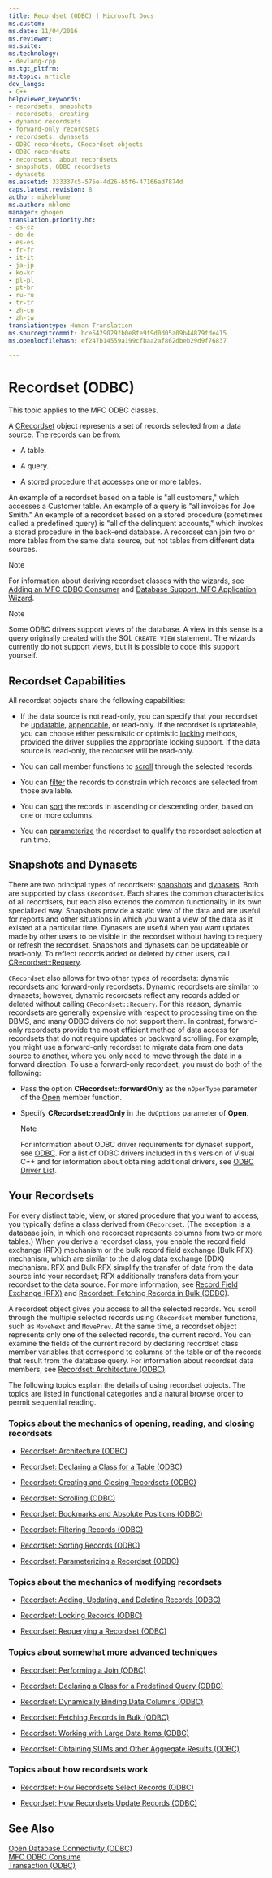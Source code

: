 ```yaml
---
title: Recordset (ODBC) | Microsoft Docs
ms.custom: 
ms.date: 11/04/2016
ms.reviewer: 
ms.suite: 
ms.technology:
- devlang-cpp
ms.tgt_pltfrm: 
ms.topic: article
dev_langs:
- C++
helpviewer_keywords:
- recordsets, snapshots
- recordsets, creating
- dynamic recordsets
- forward-only recordsets
- recordsets, dynasets
- ODBC recordsets, CRecordset objects
- ODBC recordsets
- recordsets, about recordsets
- snapshots, ODBC recordsets
- dynasets
ms.assetid: 333337c5-575e-4d26-b5f6-47166ad7874d
caps.latest.revision: 8
author: mikeblome
ms.author: mblome
manager: ghogen
translation.priority.ht:
- cs-cz
- de-de
- es-es
- fr-fr
- it-it
- ja-jp
- ko-kr
- pl-pl
- pt-br
- ru-ru
- tr-tr
- zh-cn
- zh-tw
translationtype: Human Translation
ms.sourcegitcommit: bce5429029fb0e8fe9f9d0d05a09b44879fde415
ms.openlocfilehash: ef247b14559a199cfbaa2af862dbeb29d9f76837

---
```

# Recordset (ODBC)
This topic applies to the MFC ODBC classes.  
  
 A [CRecordset](../../mfc/reference/crecordset-class.md) object represents a set of records selected from a data source. The records can be from:  
  
-   A table.  
  
-   A query.  
  
-   A stored procedure that accesses one or more tables.  
  
 An example of a recordset based on a table is "all customers," which accesses a Customer table. An example of a query is "all invoices for Joe Smith." An example of a recordset based on a stored procedure (sometimes called a predefined query) is "all of the delinquent accounts," which invokes a stored procedure in the back-end database. A recordset can join two or more tables from the same data source, but not tables from different data sources.  
  
> [!NOTE]
>  For information about deriving recordset classes with the wizards, see [Adding an MFC ODBC Consumer](../../mfc/reference/adding-an-mfc-odbc-consumer.md) and [Database Support, MFC Application Wizard](../../mfc/reference/database-support-mfc-application-wizard.md).  
  
> [!NOTE]
>  Some ODBC drivers support views of the database. A view in this sense is a query originally created with the SQL `CREATE VIEW` statement. The wizards currently do not support views, but it is possible to code this support yourself.  
  
##  <a name="_core_recordset_capabilities"></a> Recordset Capabilities  
 All recordset objects share the following capabilities:  
  
-   If the data source is not read-only, you can specify that your recordset be [updatable](../../data/odbc/recordset-adding-updating-and-deleting-records-odbc.md), [appendable](../../data/odbc/recordset-adding-updating-and-deleting-records-odbc.md), or read-only. If the recordset is updateable, you can choose either pessimistic or optimistic [locking](../../data/odbc/recordset-locking-records-odbc.md) methods, provided the driver supplies the appropriate locking support. If the data source is read-only, the recordset will be read-only.  
  
-   You can call member functions to [scroll](../../data/odbc/recordset-scrolling-odbc.md) through the selected records.  
  
-   You can [filter](../../data/odbc/recordset-filtering-records-odbc.md) the records to constrain which records are selected from those available.  
  
-   You can [sort](../../data/odbc/recordset-sorting-records-odbc.md) the records in ascending or descending order, based on one or more columns.  
  
-   You can [parameterize](../../data/odbc/recordset-parameterizing-a-recordset-odbc.md) the recordset to qualify the recordset selection at run time.  
  
##  <a name="_core_snapshots_and_dynasets"></a> Snapshots and Dynasets  
 There are two principal types of recordsets: [snapshots](../../data/odbc/snapshot.md) and [dynasets](../../data/odbc/dynaset.md). Both are supported by class `CRecordset`. Each shares the common characteristics of all recordsets, but each also extends the common functionality in its own specialized way. Snapshots provide a static view of the data and are useful for reports and other situations in which you want a view of the data as it existed at a particular time. Dynasets are useful when you want updates made by other users to be visible in the recordset without having to requery or refresh the recordset. Snapshots and dynasets can be updateable or read-only. To reflect records added or deleted by other users, call [CRecordset::Requery](../../mfc/reference/crecordset-class.md#crecordset__requery).  
  
 `CRecordset` also allows for two other types of recordsets: dynamic recordsets and forward-only recordsets. Dynamic recordsets are similar to dynasets; however, dynamic recordsets reflect any records added or deleted without calling `CRecordset::Requery`. For this reason, dynamic recordsets are generally expensive with respect to processing time on the DBMS, and many ODBC drivers do not support them. In contrast, forward-only recordsets provide the most efficient method of data access for recordsets that do not require updates or backward scrolling. For example, you might use a forward-only recordset to migrate data from one data source to another, where you only need to move through the data in a forward direction. To use a forward-only recordset, you must do both of the following:  
  
-   Pass the option **CRecordset::forwardOnly** as the `nOpenType` parameter of the [Open](../../mfc/reference/crecordset-class.md#crecordset__open) member function.  
  
-   Specify **CRecordset::readOnly** in the `dwOptions` parameter of **Open**.  
  
    > [!NOTE]
    >  For information about ODBC driver requirements for dynaset support, see [ODBC](../../data/odbc/odbc-basics.md). For a list of ODBC drivers included in this version of Visual C++ and for information about obtaining additional drivers, see [ODBC Driver List](../../data/odbc/odbc-driver-list.md).  
  
##  <a name="_core_your_recordsets"></a> Your Recordsets  
 For every distinct table, view, or stored procedure that you want to access, you typically define a class derived from `CRecordset`. (The exception is a database join, in which one recordset represents columns from two or more tables.) When you derive a recordset class, you enable the record field exchange (RFX) mechanism or the bulk record field exchange (Bulk RFX) mechanism, which are similar to the dialog data exchange (DDX) mechanism. RFX and Bulk RFX simplify the transfer of data from the data source into your recordset; RFX additionally transfers data from your recordset to the data source. For more information, see [Record Field Exchange (RFX)](../../data/odbc/record-field-exchange-rfx.md) and [Recordset: Fetching Records in Bulk (ODBC)](../../data/odbc/recordset-fetching-records-in-bulk-odbc.md).  
  
 A recordset object gives you access to all the selected records. You scroll through the multiple selected records using `CRecordset` member functions, such as `MoveNext` and `MovePrev`. At the same time, a recordset object represents only one of the selected records, the current record. You can examine the fields of the current record by declaring recordset class member variables that correspond to columns of the table or of the records that result from the database query. For information about recordset data members, see [Recordset: Architecture (ODBC)](../../data/odbc/recordset-architecture-odbc.md).  
  
 The following topics explain the details of using recordset objects. The topics are listed in functional categories and a natural browse order to permit sequential reading.  
  
### Topics about the mechanics of opening, reading, and closing recordsets  
  
-   [Recordset: Architecture (ODBC)](../../data/odbc/recordset-architecture-odbc.md)  
  
-   [Recordset: Declaring a Class for a Table (ODBC)](../../data/odbc/recordset-declaring-a-class-for-a-table-odbc.md)  
  
-   [Recordset: Creating and Closing Recordsets (ODBC)](../../data/odbc/recordset-creating-and-closing-recordsets-odbc.md)  
  
-   [Recordset: Scrolling (ODBC)](../../data/odbc/recordset-scrolling-odbc.md)  
  
-   [Recordset: Bookmarks and Absolute Positions (ODBC)](../../data/odbc/recordset-bookmarks-and-absolute-positions-odbc.md)  
  
-   [Recordset: Filtering Records (ODBC)](../../data/odbc/recordset-filtering-records-odbc.md)  
  
-   [Recordset: Sorting Records (ODBC)](../../data/odbc/recordset-sorting-records-odbc.md)  
  
-   [Recordset: Parameterizing a Recordset (ODBC)](../../data/odbc/recordset-parameterizing-a-recordset-odbc.md)  
  
### Topics about the mechanics of modifying recordsets  
  
-   [Recordset: Adding, Updating, and Deleting Records (ODBC)](../../data/odbc/recordset-adding-updating-and-deleting-records-odbc.md)  
  
-   [Recordset: Locking Records (ODBC)](../../data/odbc/recordset-locking-records-odbc.md)  
  
-   [Recordset: Requerying a Recordset (ODBC)](../../data/odbc/recordset-requerying-a-recordset-odbc.md)  
  
### Topics about somewhat more advanced techniques  
  
-   [Recordset: Performing a Join (ODBC)](../../data/odbc/recordset-performing-a-join-odbc.md)  
  
-   [Recordset: Declaring a Class for a Predefined Query (ODBC)](../../data/odbc/recordset-declaring-a-class-for-a-predefined-query-odbc.md)  
  
-   [Recordset: Dynamically Binding Data Columns (ODBC)](../../data/odbc/recordset-dynamically-binding-data-columns-odbc.md)  
  
-   [Recordset: Fetching Records in Bulk (ODBC)](../../data/odbc/recordset-fetching-records-in-bulk-odbc.md)  
  
-   [Recordset: Working with Large Data Items (ODBC)](../../data/odbc/recordset-working-with-large-data-items-odbc.md)  
  
-   [Recordset: Obtaining SUMs and Other Aggregate Results (ODBC)](../../data/odbc/recordset-obtaining-sums-and-other-aggregate-results-odbc.md)  
  
### Topics about how recordsets work  
  
-   [Recordset: How Recordsets Select Records (ODBC)](../../data/odbc/recordset-how-recordsets-select-records-odbc.md)  
  
-   [Recordset: How Recordsets Update Records (ODBC)](../../data/odbc/recordset-how-recordsets-update-records-odbc.md)  
  
## See Also  
 [Open Database Connectivity (ODBC)](../../data/odbc/open-database-connectivity-odbc.md)   
 [MFC ODBC Consume](../../mfc/reference/adding-an-mfc-odbc-consumer.md)   
 [Transaction (ODBC)](../../data/odbc/transaction-odbc.md)


<!--HONumber=Jan17_HO1-->


